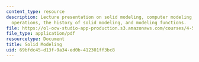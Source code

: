 ```yaml
---
content_type: resource
description: Lecture presentation on solid modeling, computer modeling, solid modeling
  operations, the history of solid modeling, and modeling functions.
file: https://ol-ocw-studio-app-production.s3.amazonaws.com/courses/4-500-introduction-to-design-computing-fall-2008/69bfdc45d13f9a34ed0b412301ff3bc8_lec2a.pdf
file_type: application/pdf
resourcetype: Document
title: Solid Modeling
uid: 69bfdc45-d13f-9a34-ed0b-412301ff3bc8
---
```

